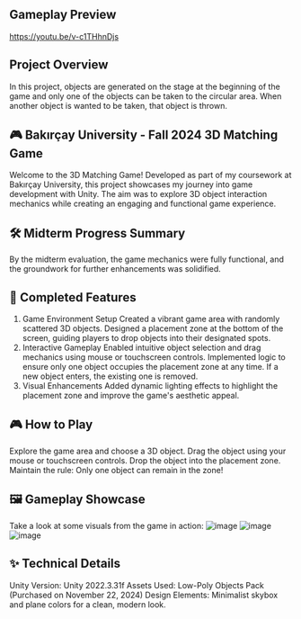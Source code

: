 ## Gameplay Preview
https://youtu.be/v-c1THhnDjs

## Project Overview
In this project, objects are generated on the stage at the beginning of the game and only one of the objects can be taken to the circular area. When another object is wanted to be taken, that object is thrown.

## 🎮 Bakırçay University - Fall 2024 3D Matching Game
Welcome to the 3D Matching Game! Developed as part of my coursework at Bakırçay University, this project showcases my journey into game development with Unity. The aim was to explore 3D object interaction mechanics while creating an engaging and functional game experience.

## 🛠 Midterm Progress Summary
By the midterm evaluation, the game mechanics were fully functional, and the groundwork for further enhancements was solidified.

## 🚧 Completed Features
1. Game Environment Setup
Created a vibrant game area with randomly scattered 3D objects.
Designed a placement zone at the bottom of the screen, guiding players to drop objects into their designated spots.
2. Interactive Gameplay
Enabled intuitive object selection and drag mechanics using mouse or touchscreen controls.
Implemented logic to ensure only one object occupies the placement zone at any time. If a new object enters, the existing one is removed.
3. Visual Enhancements
Added dynamic lighting effects to highlight the placement zone and improve the game's aesthetic appeal.
## 🎮 How to Play
Explore the game area and choose a 3D object.
Drag the object using your mouse or touchscreen controls.
Drop the object into the placement zone.
Maintain the rule: Only one object can remain in the zone!

## 🖼 Gameplay Showcase
Take a look at some visuals from the game in action:
![image](https://github.com/user-attachments/assets/0ce1c038-b7ce-4d48-a063-2e6429b13085)
![image](https://github.com/user-attachments/assets/d8bb016e-3cbf-4730-9b74-007768702984)
![image](https://github.com/user-attachments/assets/86389c60-7974-48e4-8288-6cb5d54fcaac)

## ✨ Technical Details
Unity Version: Unity 2022.3.31f
Assets Used: Low-Poly Objects Pack (Purchased on November 22, 2024)
Design Elements: Minimalist skybox and plane colors for a clean, modern look.

